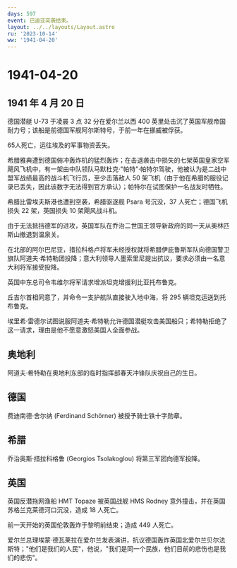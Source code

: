 ```yaml
---
days: 597
event: 巴迪亚突袭结束。
layout: ../../layouts/Layout.astro
ru: '2023-10-14'
ww: '1941-04-20'
---
```


# 1941-04-20

## 1941 年 4 月 20 日

德国潜艇 U-73 于凌晨 3 点 32 分在爱尔兰以西 400
英里处击沉了英国军舰帝国耐力号；该船是前德国军舰阿尔斯特号，于前一年在挪威被俘获。

65人死亡，运往埃及的军事物资丢失。

希腊雅典遭到德国俯冲轰炸机的猛烈轰炸；在击退袭击中损失的七架英国皇家空军飓风飞机中，有一架由中队领队马默杜克·"帕特"·帕特尔驾驶，他被认为是二战中盟军战绩最高的战斗机飞行员，至少击落敌人
50
架飞机（由于他在希腊的服役记录已丢失，因此该数字无法得到官方承认）；帕特尔在试图保护一名战友时牺牲。

希腊比雷埃夫斯港也遭到空袭，希腊驱逐舰 Psara 号沉没，37
人死亡；德国飞机损失 22 架，英国损失 10 架飓风战斗机。

由于无法抵挡德军的进攻，英国军队在乔治二世国王领导新政府的同一天从奥林匹斯山撤退到温泉关。

在北部的阿尔巴尼亚，措拉科格卢将军未经授权就将希腊伊庇鲁斯军队向德国警卫旗队阿道夫·希特勒团投降；意大利领导人墨索里尼提出抗议，要求必须由一名意大利将军接受投降。

英国中东总司令韦维尔将军请求增派坦克增援利比亚托布鲁克。

丘吉尔首相同意了，并命令一支护航队直接驶入地中海，将 295
辆坦克运送到托布鲁克。

埃里希·雷德尔试图说服阿道夫·希特勒允许德国潜艇攻击美国船只；希特勒拒绝了这一请求，理由是他不愿意激怒美国人全面参战。

## 奥地利

阿道夫·希特勒在奥地利东部的临时指挥部春天冲锋队庆祝自己的生日。

## 德国

费迪南德·舍尔纳 (Ferdinand Schörner) 被授予骑士铁十字勋章。

## 希腊

乔治奥斯·措拉科格鲁 (Georgios Tsolakoglou) 将第三军团向德军投降。

## 英国

英国反潜拖网渔船 HMT Topaze 被英国战舰 HMS Rodney
意外撞击，并在英国苏格兰克莱德河口沉没，造成 18 人死亡。

前一天开始的英国伦敦轰炸于黎明前结束；造成 449 人死亡。

爱尔兰总理埃蒙·德瓦莱拉在爱尔兰发表演讲，抗议德国轰炸英国北爱尔兰贝尔法斯特；"他们是我们的人民"，他说，"我们是同一个民族，他们目前的悲伤也是我们的悲伤"。